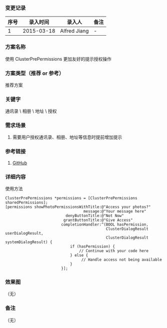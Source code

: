 ### 变更记录
| 序号 | 录入时间 | 录入人 | 备注 |
| -- | -- | -- | -- |
| 1 | 2015-03-18 | Alfred Jiang | - |

### 方案名称
使用 ClusterPrePermissions 更加友好的提示授权操作

### 方案类型（推荐 or 参考）
推荐方案

### 关键字
通讯录 \ 相册 \ 地址 \ 授权

### 需求场景
1. 需要用户授权通讯录、相册、地址等信息时提前增加提示

### 参考链接
1. [GitHub](https://github.com/clusterinc/ClusterPrePermissions)

### 详细内容

使用方法

    ClusterPrePermissions *permissions = [ClusterPrePermissions sharedPermissions];
    [permissions showPhotoPermissionsWithTitle:@"Access your photos?"
                                       message:@"Your message here"
                               denyButtonTitle:@"Not Now"
                              grantButtonTitle:@"Give Access"
                             completionHandler:^(BOOL hasPermission,
                                                 ClusterDialogResult userDialogResult,
                                                 ClusterDialogResult systemDialogResult) {
                                 if (hasPermission) {
                                     // Continue with your code here
                                 } else {
                                      // Handle access not being available
                                 }
                             }];

### 效果图
（无）

### 备注
（无）
